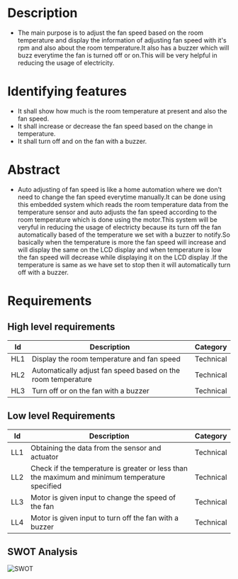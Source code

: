 # Description 
* The main purpose is to adjust the fan speed based on the room temperature and display the information of adjusting fan speed with it's rpm and also about the room temperature.It also has a buzzer which will buzz everytime the fan is turned off or on.This will be very helpful in reducing the usage of electricity.
# Identifying features
* It shall show how much is the room temperature at present and also the fan speed.
* It shall increase or decrease the fan speed based on the change in temperature.
* It shall turn off and on the fan with a buzzer.
# Abstract
* Auto adjusting of fan speed is like a home automation where we don't need to change the fan speed everytime manually.It can be done using this embedded system which reads the room temperature data from the temperature sensor and auto adjusts the fan speed according to the room temperature which is done using the motor.This system will be veryful in reducing the usage of electricty because its turn off the fan automatically based of the temperature we set with a buzzer to notify.So basically when the temperature is more the fan speed will increase and will display the same on the LCD display and when temperature is low the fan speed will decrease while displaying it on the LCD display .If the temperature is same as we have set to stop then it will automatically turn off with a buzzer. 
# Requirements
## High level requirements
| Id | Description | Category | 
|----|-------------|---------|
|HL1|Display the room temperature and fan speed|Technical|
|HL2|Automatically adjust fan speed based on the room temperature | Technical|
|HL3|Turn off or on the fan with a buzzer |Technical|

## Low level Requirements
| Id | Description | Category |
|----|-------------|---------|
|LL1|Obtaining the data from the sensor and actuator |Technical|
|LL2|Check if the temperature is greater or less than the maximum and minimum temperature specified|Technical|
|LL3|Motor is given input to change the speed of the fan|Technical|
|LL4|Motor is given input to turn off the fan with a buzzer|Technical|
## SWOT Analysis
![SWOT](https://user-images.githubusercontent.com/46956641/157344346-b3972607-4255-4418-ba16-4b4408a9273b.png)
